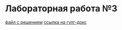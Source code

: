 # Лабораторная работа №3 
[файл с решением](https://github.com/Stepanova-Anna/based/blob/main/LR3/Степанова%20АА%201%20гр%202%20п%20гр%20ЛР3.pdf)
[ссылка на гулг-докс](https://docs.google.com/document/d/1Pp8pQqdKWAS6XTKGLzXbvvOJ8XNTj6iu/edit?usp=sharing&ouid=109856855558238134328&rtpof=true&sd=true)
